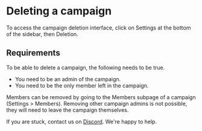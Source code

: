 # Deleting a campaign

To access the campaign deletion interface, click on Settings at the bottom of the sidebar, then Deletion.

## Requirements

To be able to delete a campaign, the following needs to be true.

- You need to be an admin of the campaign.
- You need to be the only member left in the campaign.

Members can be removed by going to the Members subpage of a campaign (Settings > Members). Removing other campaign admins is not possible, they will need to leave the campaign themselves.

If you are stuck, contact us on [Discord](https://kanka.io/go/discord). We're happy to help.